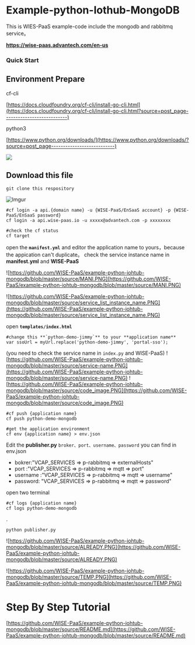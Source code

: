 # Example-python-Iothub-MongoDB


This is WIES-PaaS example-code include the mongodb and rabbitmq service。

**https://wise-paas.advantech.com/en-us**



### Quick Start

## Environment Prepare

cf-cli

[https://docs.cloudfoundry.org/cf-cli/install-go-cli.html](https://docs.cloudfoundry.org/cf-cli/install-go-cli.html?source=post_page---------------------------)

python3

[https://www.python.org/downloads/](https://www.python.org/downloads/?source=post_page---------------------------)

![](https://cdn-images-1.medium.com/max/2000/1*iJwh3dROjmveF8x1rC6zag.png)


## Download this file

    git clone this respository
    
![Imgur](https://i.imgur.com/JNJmxFy.png)

    #cf login -a api.{domain name} -u {WISE-PaaS/EnSaaS account} -p {WISE-PaaS/EnSaaS password}
    cf login -a api.wise-paas.io -u xxxxx@advantech.com -p xxxxxxxx
    
    #check the cf status
    cf target


open the **`manifest.yml`** and editor the application name to yours，because the appication can't duplicate。
check the service instance name in **manifest.yml** and **WISE-PaaS**

![https://github.com/WISE-PaaS/example-python-iohtub-mongodb/blob/master/source/MANI.PNG](https://github.com/WISE-PaaS/example-python-iohtub-mongodb/blob/master/source/MANI.PNG)

![https://github.com/WISE-PaaS/example-python-iohtub-mongodb/blob/master/source/service_list_instance_name.PNG](https://github.com/WISE-PaaS/example-python-iohtub-mongodb/blob/master/source/service_list_instance_name.PNG)
 

open **`templates/index.html`**
    
    #change this **`python-demo-jimmy`** to your **application name**
    var ssoUrl = myUrl.replace('python-demo-jimmy', 'portal-sso');

(you need to check the service name in `index.py` and WISE-PaaS)
![https://github.com/WISE-PaaS/example-python-iohtub-mongodb/blob/master/source/service-name.PNG](https://github.com/WISE-PaaS/example-python-iohtub-mongodb/blob/master/source/service-name.PNG)
![https://github.com/WISE-PaaS/example-python-iohtub-mongodb/blob/master/source/code_image.PNG](https://github.com/WISE-PaaS/example-python-iohtub-mongodb/blob/master/source/code_image.PNG)

    #cf push {application name}
    cf push python-demo-mongodb
    
    #get the application environment
    cf env {application name} > env.json 
   

Edit the **publisher.py** `broker、port、username、password` you can find in env.json

* bokrer:"VCAP_SERVICES => p-rabbitmq => externalHosts"
* port :"VCAP_SERVICES => p-rabbitmq => mqtt => port"
* username :"VCAP_SERVICES => p-rabbitmq => mqtt => username"
* password: "VCAP_SERVICES => p-rabbitmq => mqtt => password"

open two terminal
    
    #cf logs {application name}
    cf logs python-demo-mongodb

.

    python publisher.py

![https://github.com/WISE-PaaS/example-python-iohtub-mongodb/blob/master/source/ALREADY.PNG](https://github.com/WISE-PaaS/example-python-iohtub-mongodb/blob/master/source/ALREADY.PNG)

![https://github.com/WISE-PaaS/example-python-iohtub-mongodb/blob/master/source/TEMP.PNG](https://github.com/WISE-PaaS/example-python-iohtub-mongodb/blob/master/source/TEMP.PNG)

# Step By Step Tutorial

[https://github.com/WISE-PaaS/example-python-iohtub-mongodb/blob/master/source/README.md](https://github.com/WISE-PaaS/example-python-iohtub-mongodb/blob/master/source/README.md)
